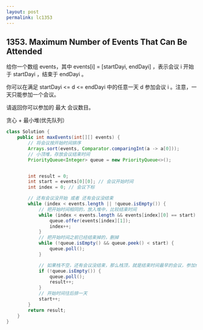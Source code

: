 ```yaml
---
layout: post
permalink: lc1353 
---
```


## 1353. Maximum Number of Events That Can Be Attended
给你一个数组 events，其中 events[i] = [startDayi, endDayi] ，表示会议 i 开始于 startDayi ，结束于 endDayi 。

你可以在满足 startDayi <= d <= endDayi 中的任意一天 d 参加会议 i 。注意，一天只能参加一个会议。

请返回你可以参加的 最大 会议数目。


贪心 + 最小堆(优先队列）
```java
class Solution {
    public int maxEvents(int[][] events) {
        // 将会议按开始时间排序
        Arrays.sort(events, Comparator.comparingInt(a -> a[0]));
        // 小顶堆，存放会议结束时间
        PriorityQueue<Integer> queue = new PriorityQueue<>();


        int result = 0;
        int start = events[0][0]; // 会议开始时间
        int index = 0; // 会议下标

        // 还有会议没开始 或者 还有会议没结束
        while (index < events.length || !queue.isEmpty()) {
            // 把开始时间相同的，放入堆中，比较结束时间
            while (index < events.length && events[index][0] == start) {
                queue.offer(events[index][1]);
                index++;
            }
            // 把开始时间之前已经结束掉的，删掉
            while (!queue.isEmpty() && queue.peek() < start) {
                queue.poll();
            }

            // 如果栈不空，还有会议没结束，那么栈顶，就是结束时间最早的会议，参加他
            if (!queue.isEmpty()) {
                queue.poll();
                result++;
            }
            // 开始时间往后排一天
            start++;
        }
        return result;
    }
}
```
